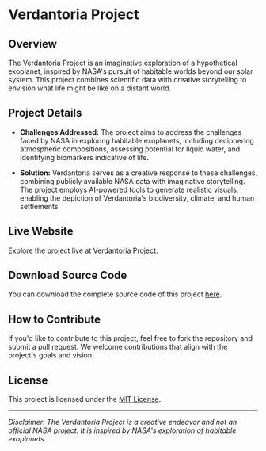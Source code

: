 # Verdantoria Project

## Overview

The Verdantoria Project is an imaginative exploration of a hypothetical exoplanet, inspired by NASA's pursuit of habitable worlds beyond our solar system. This project combines scientific data with creative storytelling to envision what life might be like on a distant world.

## Project Details

- **Challenges Addressed:** The project aims to address the challenges faced by NASA in exploring habitable exoplanets, including deciphering atmospheric compositions, assessing potential for liquid water, and identifying biomarkers indicative of life.

- **Solution:** Verdantoria serves as a creative response to these challenges, combining publicly available NASA data with imaginative storytelling. The project employs AI-powered tools to generate realistic visuals, enabling the depiction of Verdantoria's biodiversity, climate, and human settlements.

## Live Website

Explore the project live at [Verdantoria Project](https://teamnova.pappu.com.np/).

## Download Source Code

You can download the complete source code of this project [here](https://teamnova.pappu.com.np/wp-content/uploads/2023/10/teamnova.pappu.com.np.zip).


## How to Contribute

If you'd like to contribute to this project, feel free to fork the repository and submit a pull request. We welcome contributions that align with the project's goals and vision.

## License

This project is licensed under the [MIT License](LICENSE.md).

---

*Disclaimer: The Verdantoria Project is a creative endeavor and not an official NASA project. It is inspired by NASA's exploration of habitable exoplanets.*
